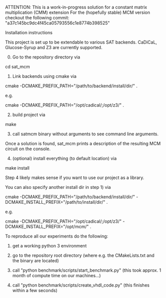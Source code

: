 ATTENTION: 
This is a work-in-progress solution for a constant matrix multiplication (CMM) extension
For the (hopefully stable) MCM version checkout the following commit:
"a37c145bc9dc4f45ca05793556c1e8774b398525"

Installation instructions

This project is set up to be extendable to various SAT backends.
CaDiCaL, Glucose-Syrup and Z3 are currently supported.

0) Go to the repository directory via

cd sat_mcm

1) Link backends using cmake via

cmake -DCMAKE_PREFIX_PATH="/path/to/backend/install/dir/" .

e.g.

cmake -DCMAKE_PREFIX_PATH="/opt/cadical/;/opt/z3/" .

2) build project via

make

3) call satmcm binary without arguments to see command line arguments.

Once a solution is found, sat_mcm prints a description of the resulting MCM circuit on the console.

4) (optional) install everything (to default location) via

make install

Step 4 likely makes sense if you want to use our project as a library. 

You can also specify another install dir in step 1) via

cmake -DCMAKE_PREFIX_PATH="/path/to/backend/install/dir/" -DCMAKE_INSTALL_PREFIX="/path/to/install/dir/" .

e.g.

cmake -DCMAKE_PREFIX_PATH="/opt/cadical/;/opt/z3/" -DCMAKE_INSTALL_PREFIX="/opt/mcm/" .

To reproduce all our experiments do the following:

1) get a working python 3 environment

2) go to the repository root directory (where e.g. the CMakeLists.txt and the binary are located)

3) call "python benchmark/scripts/start_benchmark.py" (this took approx. 1 month of compute time on our machines...)

4) call "python benchmark/scripts/create_vhdl_code.py" (this finishes within a few seconds)
